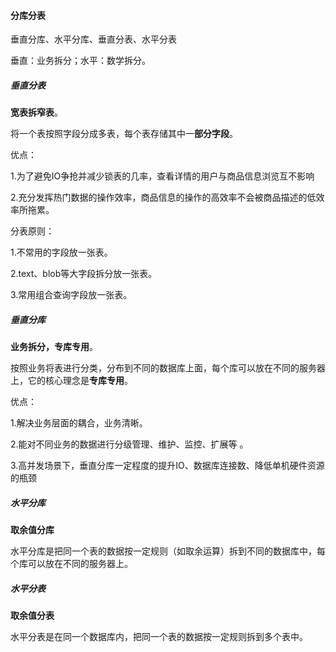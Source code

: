 #### 分库分表

垂直分库、水平分库、垂直分表、水平分表

垂直：业务拆分；水平：数学拆分。

##### 垂直分表

**宽表拆窄表**。

将一个表按照字段分成多表，每个表存储其中一**部分字段**。

优点：

1.为了避免IO争抢并减少锁表的几率，查看详情的用户与商品信息浏览互不影响

2.充分发挥热门数据的操作效率，商品信息的操作的高效率不会被商品描述的低效率所拖累。

分表原则：

1.不常用的字段放一张表。

2.text、blob等大字段拆分放一张表。

3.常用组合查询字段放一张表。

##### 垂直分库

**业务拆分，专库专用**。

按照业务将表进行分类，分布到不同的数据库上面，每个库可以放在不同的服务器上，它的核心理念是**专库专用**。 

优点：

1.解决业务层面的耦合，业务清晰。

2.能对不同业务的数据进行分级管理、维护、监控、扩展等 。

3.高并发场景下，垂直分库一定程度的提升IO、数据库连接数、降低单机硬件资源的瓶颈

##### 水平分库

**取余值分库**

 水平分库是把同一个表的数据按一定规则（如取余运算）拆到不同的数据库中，每个库可以放在不同的服务器上。

##### 水平分表

**取余值分表**

水平分表是在同一个数据库内，把同一个表的数据按一定规则拆到多个表中。